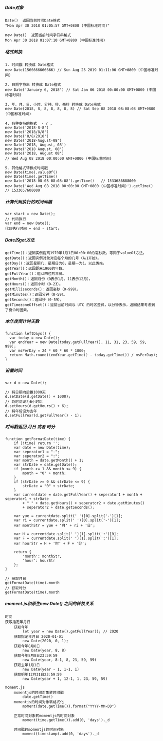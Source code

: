 ##### Date对象
    Date()  返回当前时间Date格式 
    "Mon Apr 30 2018 01:05:57 GMT+0800 (中国标准时间)"
    
    new Date()  返回当前时间字符串格式 
    Mon Apr 30 2018 01:07:10 GMT+0800 (中国标准时间)
    
##### 格式转换
    1. 时间戳 转换成 Date格式 
    new Date(1566666666666) // Sun Aug 25 2019 01:11:06 GMT+0800 (中国标准时间)
    
    2. 日期字符串 转换成 Date格式
    new Date('January 6, 2018') // Sat Jan 06 2018 00:00:00 GMT+0800 (中国标准时间)
    
    3. 年、月、日、小时、分钟、秒、毫秒 转换成 Date格式
    new Date(2018, 8, 8, 8, 8, 8, 8) // Sat Sep 08 2018 08:08:08 GMT+0800 (中国标准时间)
    
    4. 各种支持的格式  - / , 
    new Date('2018-8-8')
    new Date('2018/8/8')
    new Date('8/8/2018')
    new Date('2018-August-08')
    new Date('2018, August, 08')
    new Date('2018 August, 08')
    new Date('2018, August 08')
    // Wed Aug 08 2018 00:00:00 GMT+0800 (中国标准时间)
    
    5. 其他格式转换成时间戳
    new Date(time).valueOf()
    new Date(time).getTime()
    new Date('2018-08-08 08:08:08').getTime()   // 1533686888000
    new Date('Wed Aug 08 2018 00:00:00 GMT+0800 (中国标准时间)').getTime()  // 1533657600000
    
##### 计算代码执行的时间间隔
    var start = new Date();
    // 代码执行
    var end = new Date();
    代码执行时间 = end - start;
    
##### Date的get方法
    getTime()：返回实例距离1970年1月1日00:00:00的毫秒数，等同于valueOf方法。
    getDate()：返回实例对象对应每个月的几号（从1开始）。
    getDay()：返回星期几，星期日为0，星期一为1，以此类推。
    getYear()：返回距离1900的年数。
    getFullYear()：返回四位的年份。
    getMonth()：返回月份（0表示1月，11表示12月）。
    getHours()：返回小时（0-23）。
    getMilliseconds()：返回毫秒（0-999）。
    getMinutes()：返回分钟（0-59）。
    getSeconds()：返回秒（0-59）。
    getTimezoneOffset()：返回当前时间与 UTC 的时区差异，以分钟表示，返回结果考虑到了夏令时因素。

##### 本年度倒计时天数
    function leftDays() {
      var today = new Date();
      var endYear = new Date(today.getFullYear(), 11, 31, 23, 59, 59, 999);
      var msPerDay = 24 * 60 * 60 * 1000;
      return Math.round((endYear.getTime() - today.getTime()) / msPerDay);
    }
    
##### 设置时间
    var d = new Date();

    // 将日期向后推1000天
    d.setDate(d.getDate() + 1000);
    // 将时间设为6小时后
    d.setHours(d.getHours() + 6);
    // 将年份设为去年
    d.setFullYear(d.getFullYear() - 1);
    
##### 时间戳返回 月日 或者 时分
    function getFormatDate(time) {
        if (!time) return '';
        var date = new Date(time);
        var seperator1 = "-";
        var seperator2 = ":";
        var month = date.getMonth() + 1;
        var strDate = date.getDate();
        if (month >= 1 && month <= 9) {
            month = "0" + month;
        }
        if (strDate >= 0 && strDate <= 9) {
            strDate = "0" + strDate;
        }
        var currentdate = date.getFullYear() + seperator1 + month + seperator1 + strDate
            + " " + date.getHours() + seperator2 + date.getMinutes()
			+ seperator2 + date.getSeconds();
			
		var yue = currentdate.split(' ')[0].split('-')[1];
		var ri = currentdate.split(' ')[0].split('-')[1];
		var monthStr = yue + '月' + ri + '日';

		var H = currentdate.split(' ')[1].split(':')[0];
		var F = currentdate.split(' ')[1].split(':')[1];
		var hourStr = H + '时' + F + '分';

        return {
			'month': monthStr,
			'hour': hourStr
		};
	}
	
	// 获取月日
	getFormatDate(time).month
	// 获取时分
	getFormatDate(time).month
	
##### moment.js和原生new Date() 之间的转换关系

	时间
	获取指定年月日
		获取今年
			let year = new Date().getFullYear(); // 2020
		获取指定年月日 2020-01-01
			new Date(2020, 0, 1);
		获取今年8月8日
			new Date(year, 8, 8)
		获取今年8月8日23:59:59
			new Date(year, 8-1, 8, 23, 59, 59)
		获取去年1月1日
			new Date(year - 1, 1-1, 1)
		获取明年12月31日23:59:59
			new Date(year + 1, 12-1, 1, 23, 59, 59)

	moment.js 
		momentjs的时间对象转时间戳
			date.getTime()
		momentjs的时间对象转格式化
			moment(date.getTime()).format("YYYY-MM-DD")

		正常时间对象转momentjs的时间对象
			moment(time.getTime()).add(0, 'days')._d

		时间戳转momentjs的时间对象
			moment(timestamp).add(0, 'days')._d
		
    
    
    
    
    
    
    
    
    
    
    
    
    
    
    
    
    
    
    
    
    
    
    
    
    
    
    
    
    
    
    
    
    
    
    
    
    
    
    
    
    
    
    
    






    
